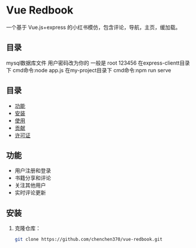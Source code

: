 # Vue Redbook

一个基于 Vue.js+express 的小红书模仿，包含评论，导航，主页，缓加载。

## 目录
mysql数据库文件  用户密码改为你的 一般是 root 123456
在express-clientt目录下 cmd命令:node app.js
在my-project目录下 cmd命令:npm run serve
 
## 目录

- [功能](#功能)
- [安装](#安装)
- [使用](#使用)
- [贡献](#贡献)
- [许可证](#许可证)

## 功能

- 用户注册和登录
- 书籍分享和评论
- 关注其他用户
- 实时评论更新

## 安装

1. 克隆仓库：

   ```bash
   git clone https://github.com/chenchen370/vue-redbook.git
